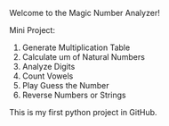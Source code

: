 Welcome to the Magic Number Analyzer!

Mini Project:
1. Generate Multiplication Table
2. Calculate um of Natural Numbers
3. Analyze Digits
4. Count Vowels
5. Play Guess the Number
6. Reverse Numbers or Strings

This is my first python project in GitHub.
